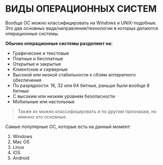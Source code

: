 # **ВИДЫ ОПЕРАЦИОННЫХ СИСТЕМ**  

Вообще ОС можно классифицировать на Windows и UNIX-подобные. Это два основных вида/направления/технологии в которых делаются операционные системы.  

**Обычно операционные системы разделяют на:**  
- Графические и текстовые
- Платные и бесплатные
- Открытые и закрытые
- Клиентские и серверные
- Высокой или низкой стабильности к сбоям аппаратного обеспечения
- По разрядности: 16, 32 или 64 битные, раньше были вообще 8 битные
- С высоким или низким уровнем безопасности
- Мобильные или настольные  

>Также их можно классифицировать и по другим признакам, но именно это основные.  

Cамые популярные ОС, которые есть на данный момент:

1. Windows
2. Mac OS
3. Linux
4. IOS
5. Android
